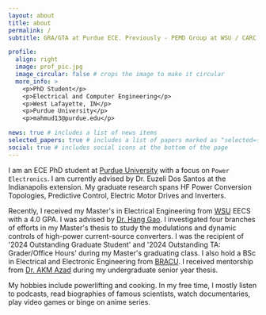 ```yaml
---
layout: about
title: about
permalink: /
subtitle: GRA/GTA at Purdue ECE. Previously - PEMD Group at WSU / CARC at BRACU

profile:
  align: right
  image: prof_pic.jpg
  image_circular: false # crops the image to make it circular
  more_info: >
    <p>PhD Student</p>
    <p>Electrical and Computer Engineering</p>
    <p>West Lafayette, IN</p>
    <p>Purdue University</p>
    <p>mahmud13@purdue.edu</p>

news: true # includes a list of news items
selected_papers: true # includes a list of papers marked as "selected={true}"
social: true # includes social icons at the bottom of the page
---
```


I am an ECE PhD student at [Purdue University](https://www.purdue.edu) with a focus on `Power Electronics`. I am currently advised by Dr. Euzeli Dos Santos at the Indianapolis extension. My graduate research spans HF Power Conversion Topologies, Predictive Control, Electric Motor Drives and Inverters.

Recently, I received my Master's in Electrical Engineering from [WSU](https://wsu.edu) EECS with a 4.0 GPA. I was advised by [Dr. Hang Gao](https://scholar.google.com/citations?hl=en&user=Wj4zV9cAAAAJ&view_op=list_works&sortby=pubdate). I investigated four branches of efforts in my Master's thesis to study the modulations and dynamic controls of high-power current-source converters. I was the recipient of '2024 Outstanding Graduate Student' and '2024 Outstanding TA: Grader/Office Hours' during my Master's graduating class. I also hold a BSc in Electrical and Electronic Engineering from [BRACU](https://www.bracu.ac.bd). I received mentorship from [Dr. AKM Azad](https://www.bracu.ac.bd/about/people/akm-abdul-malek-azad-phd) during my undergraduate senior year thesis.

My hobbies include powerlifting and cooking. In my free time, I mostly listen to podcasts, read biographies of famous scientists, watch documentaries, play video games or binge on anime series.
